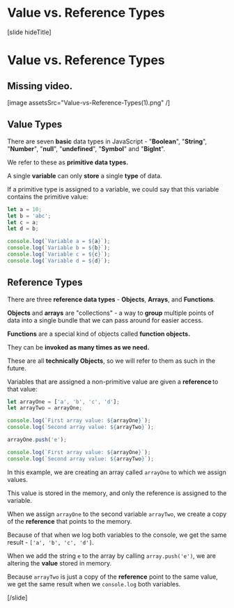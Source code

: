 # Value vs. Reference Types

[slide hideTitle]
# Value vs. Reference Types

## Missing video.

[image assetsSrc="Value-vs-Reference-Types(1).png" /]

## Value Types

There are seven **basic** data types in JavaScript - "**Boolean**", "**String**", "**Number**", "**null**", "**undefined**", "**Symbol**" and "**BigInt**".

We refer to these as **primitive data types.**

A single **variable** can only **store** a single **type** of data.

If a primitive type is assigned to a variable, we could say that this variable contains the primitive value:

``` js live
let a = 10;
let b = 'abc';
let c = a;
let d = b;

console.log(`Variable a = ${a}`);
console.log(`Variable b = ${b}`);
console.log(`Variable c = ${c}`);
console.log(`Variable d = ${d}`);
```

## Reference Types

There are three **reference data types** - **Objects**, **Arrays**, and **Functions**.

**Objects** and **arrays** are "collections" - a way to **group** multiple points of data into a single bundle that we can pass around for easier access.

**Functions** are a special kind of objects called **function objects.**

They can be **invoked as many times as we need.**

These are all **technically Objects**, so we will refer to them as such in the future.

Variables that are assigned a non-primitive value are given a **reference** to that value:

``` js live
let arrayOne = ['a', 'b', 'c', 'd'];
let arrayTwo = arrayOne;

console.log(`First array value: ${arrayOne}`);
console.log(`Second array value: ${arrayTwo}`);

arrayOne.push('e');

console.log(`First array value: ${arrayOne}`);
console.log(`Second array value: ${arrayTwo}`);
```
 
In this example, we are creating an array called `arrayOne` to which we assign values. 

This value is stored in the memory, and only the reference is assigned to the variable. 

When we assign `arrayOne` to the second variable `arrayTwo`, we create a copy of the **reference** that points to the memory. 

Because of that when we log both variables to the console, we get the same result - `['a', 'b', 'c', 'd']`. 
 
When we add the string `e` to the array by calling `array.push('e')`, we are altering the **value** stored in memory. 
 
Because `arrayTwo` is just a copy of the **reference** point to the same value, we get the same result when we `console.log` both variables. 

[/slide]
